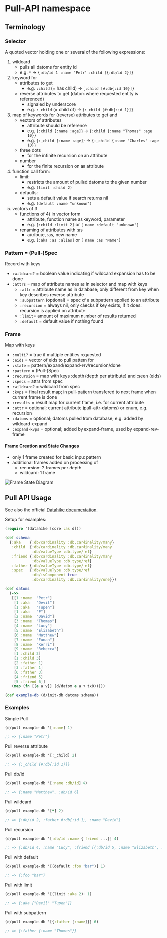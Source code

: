 # Pull-API namespace

## Terminology 

### Selector

A quoted vector holding one or several of the following expressions:
1) wildcard
   - pulls all datoms for entity id
   - e.g. `*` -> `{:db/id 1 :name "Petr" :child [{:db/id 2}]}`
2) keyword for
   - attributes to get
     - e.g. `:child` (= has child) -> `{:child [#:db{:id 10}]}`
   - reverse attributes to get (datom where requested entity is referenced)
     - signaled by underscore
     - e.g. `:_child` (= child of) -> `{:_child [#:db{:id 1}]}`
3) map of keywords for (reverse) attributes to get and
   - vectors of attributes
     - attribute should be reference
     - e.g. `{:child [:name :age]}` -> `{:child {:name "Thomas" :age 10}}`
     - e.g. `{:_child [:name :age]}` -> `{:_child {:name "Charles" :age 10}}`
   - three dots
     - for the infinite recursion on an attribute
   - number
     - for the finite recursion on an attribute
4) function call form:
   - limit:
     - restricts the amount of pulled datoms to the given number
     - e.g. `(limit :child 2)`
   - defaults:
     - sets a default value if search returns nil
     - e.g. `(default :name "unknown")`
5) vectors of 3
   - functions of 4) in vector form
     - attribute, function name as keyword, parameter
     - e.g. `[:child :limit 2]` or `[:name :default "unknown"]`
   - renaming of attributes with :as
     - attribute, :as, new name
     - e.g. `[:aka :as :alias]` or `[:name :as "Name"]`

### Pattern = (Pull-)Spec

Record with keys
- `:wildcard?` = boolean value indicating if wildcard expansion has to be done
- `:attrs` = map of attribute names as in selector and map with keys
  - `:attr` = attribute name as in database; only different from key when key describes reverse attribute
  - `:subpattern` (optional) = spec of a subpattern applied to an attribute
  - `:recursion` = always nil, only checks if key exists, if it does: recursion is applied on attribute
  - `:limit`= amount of maximum number of results returned
  - `:default` = default value if nothing found


### Frame

Map with keys
  - `:multi?` = true if multiple entities requested
  - `:eids` = vector of eids to pull pattern for
  - `:state` = pattern/expand/expand-rev/recursion/done
  - `:pattern` = (Pull-)Spec
  - `:recursion` = map with keys :depth (depth per attribute) and :seen (eids)
  - `:specs` = attrs from spec
  - `:wildcard?` = wildcard from spec
  - `:kvps` = final result map; in pull-pattern transfered to next frame when current frame is done
  - `:results` = result map for current frame, i.e. for current attribute
  - `:attr` = optional; current attribute (pull-attr-datoms) or enum, e.g. recursion
  - `:datoms` = optional; datoms pulled from database; e.g. added by wildcard-expand
  - `:expand-kvps` = optional; added by expand-frame, used by expand-rev-frame

#### Frame Creation and State Changes

- only 1 frame created for basic input pattern
- additional frames added on processing of
  - recursion: 2 frames per depth
  - wildcard: 1 frame
  
![Frame State Diagram](https://raw.githubusercontent.com/replikativ/datahike/documentation/doc/development/pull-frame-state-diagram.jpg)

## Pull API Usage

See also the official [Datahike documentation](https://cljdoc.org/d/io.replikativ/datahike/0.3.2/api/datahike.api#pull).

Setup for examples:

```clojure
(require '(datahike [core :as d]))

(def schema
  {:aka    {:db/cardinality :db.cardinality/many}
   :child  {:db/cardinality :db.cardinality/many
            :db/valueType :db.type/ref}
   :friend {:db/cardinality :db.cardinality/many
            :db/valueType :db.type/ref}
   :father {:db/valueType :db.type/ref}
   :spec   {:db/valueType :db.type/ref
            :db/isComponent true
            :db/cardinality :db.cardinality/one}})

(def datoms
  (->>
   [[1 :name  "Petr"]
    [1 :aka   "Devil"]
    [1 :aka   "Tupen"]
    [1 :aka   "P"]
    [2 :name  "David"]
    [3 :name  "Thomas"]
    [4 :name  "Lucy"]
    [5 :name  "Elizabeth"]
    [6 :name  "Matthew"]
    [7 :name  "Eunan"]
    [8 :name  "Kerri"]
    [9 :name  "Rebecca"]
    [1 :child 2]
    [1 :child 3]
    [2 :father 1]
    [3 :father 1]
    [6 :father 3]
    [4 :friend 5]
    [5 :friend 6]]
   (map (fn [[e a v]] (d/datom e a v tx0)))))

(def example-db (d/init-db datoms schema))
```

### Examples


Simple Pull
```clojure
(d/pull example-db '[:name] 1)

;; => {:name "Petr"}
```

Pull reverse attribute
```clojure
(d/pull example-db '[:_child] 2)

;; => {:_child [#:db{:id 1}]}
```

Pull db/id

```clojure
(d/pull example-db '[:name :db/id] 6)

;; => {:name "Matthew", :db/id 6}
```

Pull wildcard
```clojure
(d/pull example-db '[*] 2)

;; => {:db/id 2, :father #:db{:id 1}, :name "David"}
```

Pull recursion
```clojure
(d/pull example-db '[:db/id :name {:friend ...}] 4)

;; => {:db/id 4, :name "Lucy", :friend [{:db/id 5, :name "Elizabeth", :friend [{:db/id 6, :name "Matthew"}]}]}
```

Pull with default 
```clojure
(d/pull example-db '[(default :foo "bar")] 1)

;; => {:foo "bar"}
```

Pull with limit
```clojure
(d/pull example-db '[(limit :aka 2)] 1)

;; => {:aka ["Devil" "Tupen"]}
```

Pull with subpattern
```clojure
(d/pull example-db '[{:father [:name]}] 6) 

;; => {:father {:name "Thomas"}}
```

